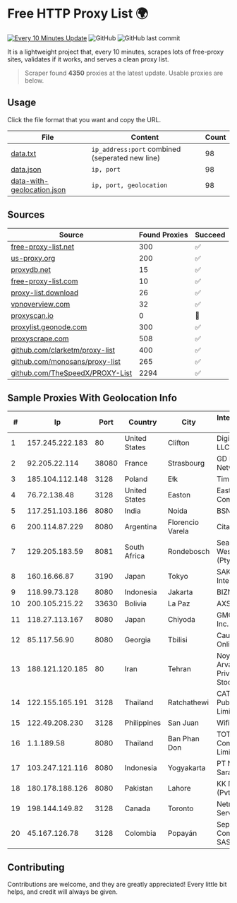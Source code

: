 
# Free HTTP Proxy List 🌍

[![Every 10 Minutes Update](https://github.com/mertguvencli/http-proxy-list/actions/workflows/main.yml/badge.svg?branch=main)](https://github.com/mertguvencli/http-proxy-list/actions/workflows/main.yml)
![GitHub](https://img.shields.io/github/license/mertguvencli/http-proxy-list)
![GitHub last commit](https://img.shields.io/github/last-commit/mertguvencli/http-proxy-list)

It is a lightweight project that, every 10 minutes, scrapes lots of free-proxy sites, validates if it works, and serves a clean proxy list.


> Scraper found **4350** proxies at the latest update. Usable proxies are below.

## Usage

Click the file format that you want and copy the URL.


|File|Content|Count|
|----|-------|-----|
|[data.txt](https://raw.githubusercontent.com/mertguvencli/http-proxy-list/main/proxy-list/data.txt)|`ip_address:port` combined (seperated new line)|98|
|[data.json](https://raw.githubusercontent.com/mertguvencli/http-proxy-list/main/proxy-list/data.json)|`ip, port`|98|
|[data-with-geolocation.json](https://raw.githubusercontent.com/mertguvencli/http-proxy-list/main/proxy-list/data-with-geolocation.json)|`ip, port, geolocation`|98|

## Sources

|Source|Found Proxies|Succeed|
|------|-------------|-------|
|[free-proxy-list.net](https://free-proxy-list.net)|300|✅|
|[us-proxy.org](https://www.us-proxy.org)|200|✅|
|[proxydb.net](http://proxydb.net)|15|✅|
|[free-proxy-list.com](https://free-proxy-list.com/?page=&port=&type%5B%5D=http&type%5B%5D=https&up_time=0&search=Search)|10|✅|
|[proxy-list.download](https://www.proxy-list.download/HTTP)|26|✅|
|[vpnoverview.com](https://vpnoverview.com/privacy/anonymous-browsing/free-proxy-servers)|32|✅|
|[proxyscan.io](https://www.proxyscan.io)|0|🚫|
|[proxylist.geonode.com](https://proxylist.geonode.com/api/proxy-list?limit=300&page=1&sort_by=lastChecked&sort_type=desc&protocols=http,https)|300|✅|
|[proxyscrape.com](https://api.proxyscrape.com/v2/?request=displayproxies&protocol=http&timeout=10000&country=all&ssl=all&anonymity=all)|508|✅|
|[github.com/clarketm/proxy-list](https://raw.githubusercontent.com/clarketm/proxy-list/master/proxy-list-raw.txt)|400|✅|
|[github.com/monosans/proxy-list](https://raw.githubusercontent.com/monosans/proxy-list/main/proxies/http.txt)|265|✅|
|[github.com/TheSpeedX/PROXY-List](https://raw.githubusercontent.com/TheSpeedX/PROXY-List/master/http.txt)|2294|✅|


## Sample Proxies With Geolocation Info

|#|Ip|Port|Country|City|Internet Service Provider|
|-|--|----|-------|----|-------------------------|
|1|157.245.222.183|80|United States|Clifton|DigitalOcean, LLC|
|2|92.205.22.114|38080|France|Strasbourg|GD MASS Network|
|3|185.104.112.148|3128|Poland|Ełk|Timeweb-Artnet|
|4|76.72.138.48|3128|United States|Easton|Easton Utilities Commission|
|5|117.251.103.186|8080|India|Noida|BSNL Internet|
|6|200.114.87.229|8080|Argentina|Florencio Varela|Citarella S.A.|
|7|129.205.183.59|8081|South Africa|Rondebosch|Seacom Western Cape (Pty) Ltd|
|8|160.16.66.87|3190|Japan|Tokyo|SAKURA Internet Inc.|
|9|118.99.73.128|8080|Indonesia|Jakarta|BIZNET|
|10|200.105.215.22|33630|Bolivia|La Paz|AXS Bolivia S. A.|
|11|118.27.113.167|8080|Japan|Chiyoda|GMO Internet, Inc.|
|12|85.117.56.90|8080|Georgia|Tbilisi|Caucasus Online Ltd.|
|13|188.121.120.185|80|Iran|Tehran|Noyan Abr Arvan Co. ( Private Joint Stock)|
|14|122.155.165.191|3128|Thailand|Ratchathewi|CAT Telecom Public Company Limited|
|15|122.49.208.230|3128|Philippines|San Juan|WifiCity, Inc|
|16|1.1.189.58|8080|Thailand|Ban Phan Don|TOT Public Company Limited|
|17|103.247.121.116|8080|Indonesia|Yogyakarta|PT Media Sarana Data|
|18|180.178.188.126|8080|Pakistan|Lahore|KK Networks (Pvt.) Limited|
|19|198.144.149.82|3128|Canada|Toronto|Netminders Server Hosting|
|20|45.167.126.78|3128|Colombia|Popayán|Sepcom Comunicaciones SAS|



## Contributing

Contributions are welcome, and they are greatly appreciated! Every
little bit helps, and credit will always be given.

